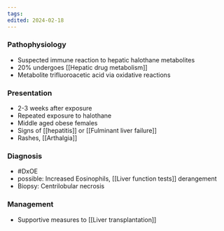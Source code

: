 ```yaml
---
tags: 
edited: 2024-02-18
---
```

### Pathophysiology
- Suspected immune reaction to hepatic halothane metabolites
- 20% undergoes [[Hepatic drug metabolism]] 
- Metabolite trifluoroacetic acid via oxidative reactions
### Presentation
- 2-3 weeks after exposure
- Repeated exposure to halothane
- Middle aged obese females 
- Signs of [[hepatitis]] or [[Fulminant liver failure]] 
- Rashes, [[Arthalgia]] 

### Diagnosis
- #DxOE 
- possible: Increased Eosinophils, [[Liver function tests]] derangement
- Biopsy: Centrilobular necrosis

### Management
- Supportive measures to [[Liver transplantation]] 